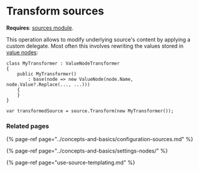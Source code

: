 # Transform sources

**Requires**: [sources module](../modules/sources.md).

This operation allows to modify underlying source's content by applying a custom delegate. Most often this involves rewriting the values stored in [value nodes](../concepts-and-basics/settings-nodes/value-nodes.md):

```text
class MyTransformer : ValueNodeTransformer
{
    public MyTransformer()
        : base(node => new ValueNode(node.Name, node.Value?.Replace(..., ...)))
    {
    }
}
```

```text
var transformedSource = source.Transform(new MyTransformer());
```

### Related pages

{% page-ref page="../concepts-and-basics/configuration-sources.md" %}

{% page-ref page="../concepts-and-basics/settings-nodes/" %}

{% page-ref page="use-source-templating.md" %}


